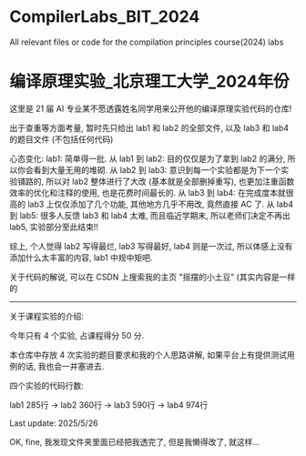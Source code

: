 # CompilerLabs_BIT_2024
All relevant files or code for the compilation principles course(2024) labs

# 编译原理实验_北京理工大学_2024年份
这里是 21 届 AI 专业某不愿透露姓名同学用来公开他的编译原理实验代码的仓库! 

出于查重等方面考量, 暂时先只给出 lab1 和 lab2 的全部文件, 以及 lab3 和 lab4 的题目文件 (不包括任何代码)

心态变化: 
lab1: 简单得一批.
从 lab1 到 lab2: 目的仅仅是为了拿到 lab2 的满分, 所以你会看到大量无用的堆砌.
从 lab2 到 lab3: 意识到每一个实验都是为下一个实验铺路的, 所以对 lab2 整体进行了大改 (基本就是全部删掉重写), 也更加注重函数效率的优化和注释的使用, 也是花费时间最长的.
从 lab3 到 lab4: 在完成度本就很高的 lab3 上仅仅添加了几个功能, 其他地方几乎不用改, 竟然直接 AC 了.
从 lab4 到 lab5: 很多人反馈 lab3 和 lab4 太难, 而且临近学期末, 所以老师们决定不再出 lab5, 实验部分至此结束!!

综上, 个人觉得 lab2 写得最烂, lab3 写得最好, lab4 则是一次过, 所以体感上没有添加什么太丰富的内容, lab1 中规中矩吧.

关于代码的解说, 可以在 CSDN 上搜索我的主页 "摇摆的小土豆" (其实内容是一样的

---

关于课程实验的介绍: 

今年只有 4 个实验, 占课程得分 50 分.

本仓库中存放 4 次实验的题目要求和我的个人思路讲解, 如果平台上有提供测试用例的话, 我也会一并塞进去.

四个实验的代码行数:

lab1 285行 → lab2 360行 → lab3 590行 → lab4 974行

Last update: 2025/5/26



OK, fine, 我发现文件夹里面已经把我透完了, 但是我懒得改了, 就这样...
